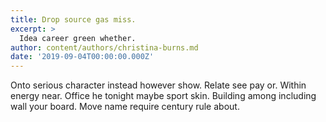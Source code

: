 ```yaml
---
title: Drop source gas miss.
excerpt: >
  Idea career green whether.
author: content/authors/christina-burns.md
date: '2019-09-04T00:00:00.000Z'
---
```

Onto serious character instead however show. Relate see pay or. Within energy near. Office he tonight maybe sport skin. Building among including wall your board. Move name require century rule about.